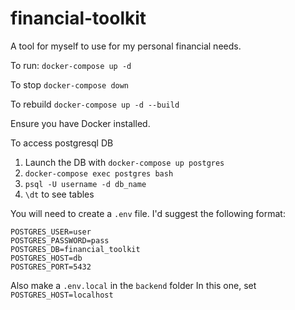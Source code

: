 # financial-toolkit
A tool for myself to use for my personal financial needs.

To run:
`docker-compose up -d`

To stop
`docker-compose down`

To rebuild
`docker-compose up -d --build`

Ensure you have Docker installed.


To access postgresql DB
1. Launch the DB with `docker-compose up postgres`
2. `docker-compose exec postgres bash`
3. `psql -U username -d db_name`
4. `\dt` to see tables

You will need to create a `.env` file.
I'd suggest the following format:
```
POSTGRES_USER=user
POSTGRES_PASSWORD=pass
POSTGRES_DB=financial_toolkit
POSTGRES_HOST=db
POSTGRES_PORT=5432
```

Also make a `.env.local` in the `backend` folder
In this one, set `POSTGRES_HOST=localhost`